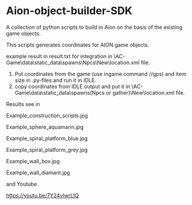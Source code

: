 # Aion-object-builder-SDK
A collection of python scripts to build in Aion on the basis of the existing game objects.

This scripts generates coordinates for AION game objects.

example result in result.txt
<spot h="85" z="119.1266" y="1546.7086" x="1613.4429"/>
for integration in \AC-Game\data\static_data\spawns\Npcs\New\location.xml file.

1. Put coordinates from the game (use ingame command //gps) and item size in .py-files and run it in IDLE.
2. copy coordinates from IDLE output and put it in \AC-Game\data\static_data\spawns\(Npcs or gather)\New\location.xml file.

Results see in 

Example_construction_scripts.jpg

Example_sphere_aquamarin.jpg

Example_spiral_platform_blue.jpg

Example_spiral_platform_grey.jpg

Example_wall_box.jpg

Example_wall_diamant.jpg

and Youtube

https://youtu.be/7Y24vIwrLIQ
